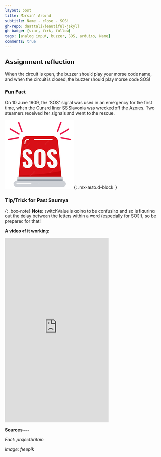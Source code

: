 ```yaml
---
layout: post
title: Morsin' Around
subtitle: Name - close - SOS!
gh-repo: daattali/beautiful-jekyll
gh-badge: [star, fork, follow]
tags: [analog input, buzzer, SOS, arduino, Name]
comments: true
---
```


## **Assignment reflection**

When the circuit is open, the buzzer should play your morse code name, and when the circuit is closed, the buzzer should play morse code SOS!

### Fun Fact

On 10 June 1909, the 'SOS' signal was used in an emergency for the first time, when the Cunard liner SS Slavonia was wrecked off the Azores. Two steamers received her signals and went to the rescue. 

![SOS!](https://github.com/Saumya-x/Saumya-x.github.io/blob/master/assets/img/sos.png?raw=true){: .mx-auto.d-block :}

### Tip/Trick for Past Saumya

{: .box-note}
**Note:** switchValue is going to be confusing and so is figuring out the delay between the letters within a word (especially for SOS!), so be prepared for that!

**A video of it working:**

<!-- blank line -->
<iframe width="338" height="600" src="https://www.youtube.com/embed/pTMHO66A9gY" title="BUZZERMORSE" frameborder="0" allow="accelerometer; autoplay; clipboard-write; encrypted-media; gyroscope; picture-in-picture; web-share" allowfullscreen></iframe>
<!-- blank line -->

**Sources ---**

*Fact: projectbritain*

*image: freepik*
